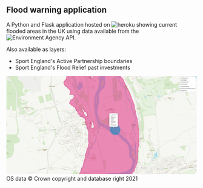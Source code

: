 ## Flood warning application
A Python and Flask application hosted on ![heroku](https://flood-warnings.herokuapp.com/) showing current flooded areas in the UK using  data available from the ![Environment Agency API](https://environment.data.gov.uk/flood-monitoring/doc/reference).

Also available as layers:
- Sport England's Active Partnership boundaries
- Sport England's Flood Relief past investments



![](https://github.com/jenniferbufton/flood_app/blob/main/img.JPG)
OS data © Crown copyright and database right 2021
